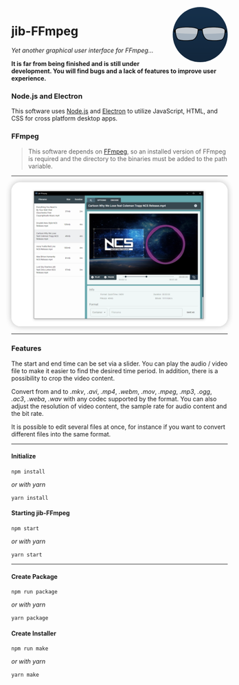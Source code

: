 <img src="assets/icon.png" align="right" width="128" height="128" style="border-radius: 50%">

# jib-FFmpeg

*Yet another graphical user interface for FFmpeg...*

**It is far from being finished and is still under development. You will find bugs and a lack of features to improve user experience.**

### Node.js and Electron
This software uses [Node.js](https://nodejs.org/en/) and [Electron](https://electronjs.org/) to utilize JavaScript, HTML, and CSS for cross platform desktop apps.


### FFmpeg
> This software depends on [FFmpeg](https://www.ffmpeg.org/), so an installed version of FFmpeg is required and the directory to the binaries must be added to the path variable.

---
<img src="assets/2020-07-13_16-55-41.png" style="border-radius:1.5em; box-shadow:0 0 1em #bbb;">

---

### Features
The start and end time can be set via a slider. You can play the audio / video file to make it easier to find the desired time period. In addition, there is a possibility to crop the video content.

Convert from and to *.mkv*, *.avi*, *.mp4*, *.webm*, *.mov*, *.mpeg*, *.mp3*, *.ogg*, *.ac3*, *.weba*, *.wav* with any codec supported by the format. You can also adjust the resolution of video content, the sample rate for audio content and the bit rate.

It is possible to edit several files at once, for instance if you want to convert different files into the same format.

---
#### Initialize
```
npm install
```
*or with yarn*
```
yarn install
```

#### Starting jib-FFmpeg
```
npm start
```
*or with yarn*
```
yarn start
```

---
#### Create Package
```
npm run package
```
*or with yarn*
```
yarn package
```

#### Create Installer
```
npm run make
```
*or with yarn*
```
yarn make
```
